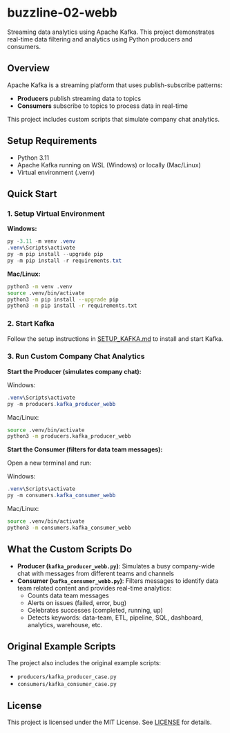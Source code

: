 # buzzline-02-webb

Streaming data analytics using Apache Kafka. This project demonstrates real-time data filtering and analytics using Python producers and consumers.

## Overview

Apache Kafka is a streaming platform that uses publish-subscribe patterns:
- **Producers** publish streaming data to topics
- **Consumers** subscribe to topics to process data in real-time

This project includes custom scripts that simulate company chat analytics.

## Setup Requirements

- Python 3.11
- Apache Kafka running on WSL (Windows) or locally (Mac/Linux)
- Virtual environment (.venv)

## Quick Start

### 1. Setup Virtual Environment

**Windows:**
```powershell
py -3.11 -m venv .venv
.venv\Scripts\activate
py -m pip install --upgrade pip
py -m pip install -r requirements.txt
```

**Mac/Linux:**
```bash
python3 -m venv .venv
source .venv/bin/activate
python3 -m pip install --upgrade pip
python3 -m pip install -r requirements.txt
```

### 2. Start Kafka

Follow the setup instructions in [SETUP_KAFKA.md](SETUP_KAFKA.md) to install and start Kafka.

### 3. Run Custom Company Chat Analytics

**Start the Producer (simulates company chat):**

Windows:
```powershell
.venv\Scripts\activate
py -m producers.kafka_producer_webb
```

Mac/Linux:
```bash
source .venv/bin/activate
python3 -m producers.kafka_producer_webb
```

**Start the Consumer (filters for data team messages):**

Open a new terminal and run:

Windows:
```powershell
.venv\Scripts\activate
py -m consumers.kafka_consumer_webb
```

Mac/Linux:
```bash
source .venv/bin/activate
python3 -m consumers.kafka_consumer_webb
```

## What the Custom Scripts Do

- **Producer (`kafka_producer_webb.py`)**: Simulates a busy company-wide chat with messages from different teams and channels
- **Consumer (`kafka_consumer_webb.py`)**: Filters messages to identify data team related content and provides real-time analytics:
  - Counts data team messages
  - Alerts on issues (failed, error, bug)
  - Celebrates successes (completed, running, up)
  - Detects keywords: data-team, ETL, pipeline, SQL, dashboard, analytics, warehouse, etc.

## Original Example Scripts

The project also includes the original example scripts:
- `producers/kafka_producer_case.py`
- `consumers/kafka_consumer_case.py`

## License

This project is licensed under the MIT License. See [LICENSE](LICENSE.txt) for details.
